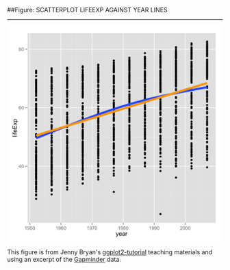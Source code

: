 ##Figure: SCATTERPLOT LIFEEXP AGAINST YEAR LINES
***
![`0015_scatterplot-lifeexp-against-year-lines`](0015_scatterplot-lifeexp-against-year-lines.png)

This figure is from Jenny Bryan's [ggplot2-tutorial](https://github.com/jennybc/ggplot2-tutorial) teaching materials and using an excerpt of the [Gapminder](https://github.com/jennybc/gapminder) data.
